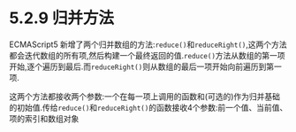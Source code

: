 # 5.2.9 归并方法

ECMAScript5  新增了两个归并数组的方法:`reduce()`和`reduceRight()`,这两个方法都会迭代数组的所有项,然后构建一个最终返回的值.`reduce()`方法从数组的第一项开始,逐个遍历到最后.而`reduceRight()`则从数组的最后一项开始向前遍历到第一项.

这两个方法都接收两个参数:一个在每一项上调用的函数和(可选的)作为归并基础的初始值.传给`reduce()`和`reduceRight()`的函数接收4个参数:前一个值、当前值、项的索引和数组对象
